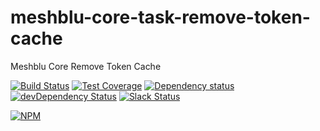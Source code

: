 # meshblu-core-task-remove-token-cache
Meshblu Core Remove Token Cache

[![Build Status](https://travis-ci.org/octoblu/meshblu-core-task-remove-token-cache.svg?branch=master)](https://travis-ci.org/octoblu/meshblu-core-task-remove-token-cache)
[![Test Coverage](https://codecov.io/gh/octoblu/meshblu-core-task-remove-token-cache/branch/master/graph/badge.svg)](https://codecov.io/gh/octoblu/meshblu-core-task-remove-token-cache)
[![Dependency status](http://img.shields.io/david/octoblu/meshblu-core-task-remove-token-cache.svg?style=flat)](https://david-dm.org/octoblu/meshblu-core-task-remove-token-cache)
[![devDependency Status](http://img.shields.io/david/dev/octoblu/meshblu-core-task-remove-token-cache.svg?style=flat)](https://david-dm.org/octoblu/meshblu-core-task-remove-token-cache#info=devDependencies)
[![Slack Status](http://community-slack.octoblu.com/badge.svg)](http://community-slack.octoblu.com)

[![NPM](https://nodei.co/npm/meshblu-core-task-remove-token-cache.svg?style=flat)](https://npmjs.org/package/meshblu-core-task-remove-token-cache)

